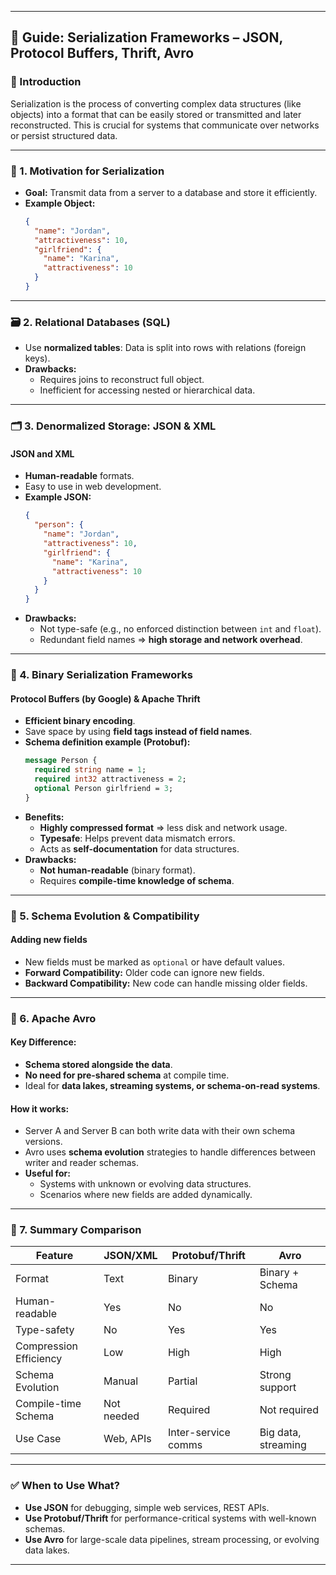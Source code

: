 
---

## 📒 Guide: Serialization Frameworks – JSON, Protocol Buffers, Thrift, Avro

### 🔰 Introduction
Serialization is the process of converting complex data structures (like objects) into a format that can be easily stored or transmitted and later reconstructed. This is crucial for systems that communicate over networks or persist structured data.

---

### 📌 1. Motivation for Serialization
- **Goal:** Transmit data from a server to a database and store it efficiently.
- **Example Object:**
  ```json
  {
    "name": "Jordan",
    "attractiveness": 10,
    "girlfriend": {
      "name": "Karina",
      "attractiveness": 10
    }
  }
  ```

---

### 🗃️ 2. Relational Databases (SQL)
- Use **normalized tables**: Data is split into rows with relations (foreign keys).
- **Drawbacks:**
  - Requires joins to reconstruct full object.
  - Inefficient for accessing nested or hierarchical data.

---

### 🗂️ 3. Denormalized Storage: JSON & XML

#### JSON and XML
- **Human-readable** formats.
- Easy to use in web development.
- **Example JSON:**
  ```json
  {
    "person": {
      "name": "Jordan",
      "attractiveness": 10,
      "girlfriend": {
        "name": "Karina",
        "attractiveness": 10
      }
    }
  }
  ```
- **Drawbacks:**
  - Not type-safe (e.g., no enforced distinction between `int` and `float`).
  - Redundant field names ⇒ **high storage and network overhead**.

---

### 🧱 4. Binary Serialization Frameworks

#### Protocol Buffers (by Google) & Apache Thrift
- **Efficient binary encoding**.
- Save space by using **field tags instead of field names**.
- **Schema definition example (Protobuf):**
  ```protobuf
  message Person {
    required string name = 1;
    required int32 attractiveness = 2;
    optional Person girlfriend = 3;
  }
  ```
- **Benefits:**
  - **Highly compressed format** ⇒ less disk and network usage.
  - **Typesafe**: Helps prevent data mismatch errors.
  - Acts as **self-documentation** for data structures.
- **Drawbacks:**
  - **Not human-readable** (binary format).
  - Requires **compile-time knowledge of schema**.

---

### 🔄 5. Schema Evolution & Compatibility

#### Adding new fields
- New fields must be marked as `optional` or have default values.
- **Forward Compatibility:** Older code can ignore new fields.
- **Backward Compatibility:** New code can handle missing older fields.

---

### 🔧 6. Apache Avro

#### Key Difference:
- **Schema stored alongside the data**.
- **No need for pre-shared schema** at compile time.
- Ideal for **data lakes, streaming systems, or schema-on-read systems**.

#### How it works:
- Server A and Server B can both write data with their own schema versions.
- Avro uses **schema evolution** strategies to handle differences between writer and reader schemas.
- **Useful for:**
  - Systems with unknown or evolving data structures.
  - Scenarios where new fields are added dynamically.

---

### 🧠 7. Summary Comparison

| Feature                 | JSON/XML       | Protobuf/Thrift     | Avro                   |
|------------------------|----------------|----------------------|------------------------|
| Format                 | Text           | Binary               | Binary + Schema        |
| Human-readable         | Yes            | No                   | No                     |
| Type-safety            | No             | Yes                  | Yes                    |
| Compression Efficiency | Low            | High                 | High                   |
| Schema Evolution       | Manual         | Partial              | Strong support         |
| Compile-time Schema    | Not needed     | Required             | Not required           |
| Use Case               | Web, APIs      | Inter-service comms  | Big data, streaming    |

---

### ✅ When to Use What?

- **Use JSON** for debugging, simple web services, REST APIs.
- **Use Protobuf/Thrift** for performance-critical systems with well-known schemas.
- **Use Avro** for large-scale data pipelines, stream processing, or evolving data lakes.

---